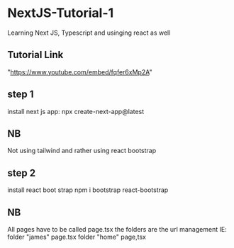 # NextJS-Tutorial-1
 Learning Next JS, Typescript and usinging react as well

## Tutorial Link
"https://www.youtube.com/embed/fqfer6xMp2A"

## step 1
install next js app:
    npx create-next-app@latest

## NB

Not using tailwind and rather using react bootstrap

## step 2
install react boot strap
    npm i bootstrap react-bootstrap

## NB 
All pages have to be called page.tsx
the folders are the url management 
IE: 
folder "james"
page.tsx
folder "home"
page,tsx